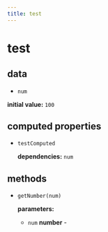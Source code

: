 ```yaml
---
title: test
---
```

# test 

## data 

- `num` 

**initial value:** `100` 

## computed properties 

- `testComputed` 

   **dependencies:** `num` 


## methods 

- `getNumber(num)` 

  **parameters:** 

     - `num` **number** -  

